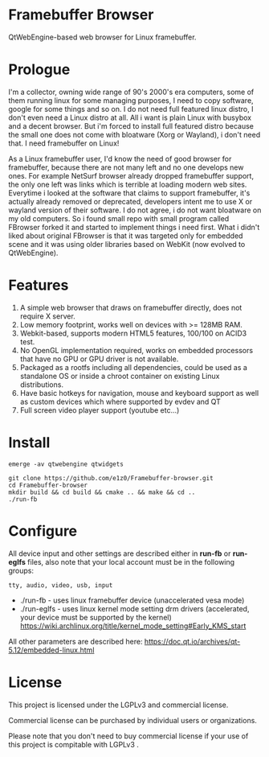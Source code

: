 # Framebuffer Browser

QtWebEngine-based web browser for Linux framebuffer.

# Prologue

I'm a collector, owning wide range of 90's 2000's era computers, some of them running linux for some managing purposes, I need to copy software, google for some things and so on. I do not need full featured linux distro, I don't even need a Linux distro at all. All i want is plain Linux with busybox  and a decent browser. But i'm forced to install full featured distro because the small one does not come with bloatware (Xorg or Wayland), i don't need that. I need framebuffer on Linux!

As a Linux framebuffer user, I'd know the need of good browser for framebuffer, because there are not many left and no one develops new ones. For example NetSurf browser already dropped framebuffer support, the only one left was links which is terrible at loading modern web sites. Everytime i looked at the software that claims to support framebuffer, it's actually already removed or deprecated, developers intent me to use X or wayland version of their software. I do not agree, i do not want bloatware on my old computers. So i found small repo with small program called FBrowser forked it and started to implement things i need first. What i didn't liked about original FBrowser is that it was targeted only for embedded scene and it was using older libraries based on WebKit (now evolved to QtWebEngine). 

# Features
1. A simple web browser that draws on framebuffer directly, does not require X server.
2. Low memory footprint, works well on devices with >= 128MB RAM.
3. Webkit-based, supports modern HTML5 features, 100/100 on ACID3 test.
4. No OpenGL implementation required, works on embedded processors that have no GPU or GPU driver is not available.
5. Packaged as a rootfs including all dependencies, could be used as a standalone OS or inside a chroot container on existing Linux distributions.
6. Have basic hotkeys for navigation, mouse and keyboard support as well as custom devices which where supported by evdev and QT
7. Full screen video player support (youtube etc...)

# Install

```shell
emerge -av qtwebengine qtwidgets
```

```shell
git clone https://github.com/e1z0/Framebuffer-browser.git
cd Framebuffer-browser
mkdir build && cd build && cmake .. && make && cd ..
./run-fb
```
# Configure

All device input and other settings are described either in **run-fb** or **run-eglfs** files, also note that your local account must be in the following groups:
```
tty, audio, video, usb, input
```
- ./run-fb - uses linux framebuffer device (unaccelerated vesa mode)
- ./run-eglfs - uses linux kernel mode setting drm drivers (accelerated, your device must be supported by the kernel) https://wiki.archlinux.org/title/kernel_mode_setting#Early_KMS_start


All other parameters are described here: https://doc.qt.io/archives/qt-5.12/embedded-linux.html

# License

This project is licensed under the LGPLv3 and commercial license.

Commercial license can be purchased by individual users or organizations.

Please note that you don't need to buy commercial license if your use of this project is compitable with LGPLv3 .
